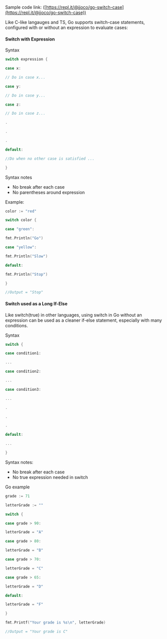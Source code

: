 Sample code link: ([https://repl.it/@jjoco/go-switch-case](https://repl.it/@jjoco/go-switch-case))

Like C-like langauges and TS, Go supports switch-case statements, configured with or without an expression to evaluate cases:

#### Switch with Expression

Syntax
```go
switch expression {

case x:

// Do in case x...

case y:

// Do in case y...

case z:

// Do in case z...

.

.

.

default:

//Do when no other case is satisfied ...

}
```
Syntax notes

- No break after each case
- No parentheses around expression

Example:
```go
color := "red"

switch color {

case "green":

fmt.Println("Go")

case "yellow":

fmt.Println("Slow")

default:

fmt.Println("Stop")

}

//Output = "Stop"
```
#### Switch used as a Long If-Else

Like switch(true) in other languages, using switch in Go without an expression can be used as a cleaner if-else statement, especially with many conditions.

Syntax

```go
switch {

case condition1:

...

case condition2:

...

case condition3:

...

.

.

.

default:

...

}
```
Syntax notes:

- No break after each case
- No true expression needed in switch

Go example
```go
grade := 71

letterGrade := ""

switch {

case grade > 90:

letterGrade = "A"

case grade > 80:

letterGrade = "B"

case grade > 70:

letterGrade = "C"

case grade > 65:

letterGrade = "D"

default:

letterGrade = "F"

}

fmt.Printf("Your grade is %s\n", letterGrade)

//Output = "Your grade is C"
```
